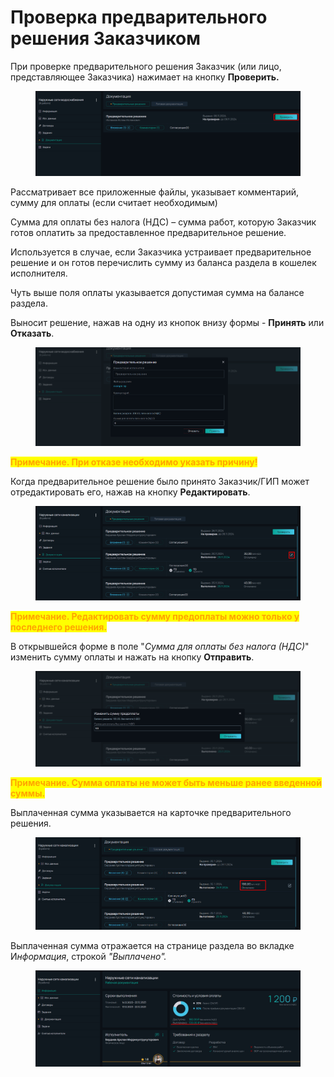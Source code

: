 # Проверка предварительного решения Заказчиком

При проверке предварительного решения Заказчик (или лицо, представляющее Заказчика) нажимает на кнопку **Проверить.**

<figure><img src="../../.gitbook/assets/image (104).png" alt=""><figcaption></figcaption></figure>

Рассматривает все приложенные файлы, указывает комментарий, сумму для оплаты (если считает необходимым)&#x20;

Сумма для оплаты без налога (НДС) – сумма работ, которую Заказчик готов оплатить за предоставленное предварительное решение.&#x20;

Используется в случае, если Заказчика устраивает предварительное решение и он готов перечислить сумму из баланса раздела в кошелек исполнителя.

Чуть выше поля оплаты указывается допустимая сумма на балансе раздела.

Выносит решение, нажав на одну из кнопок внизу формы - **Принять** или **Отказать**.

<figure><img src="../../.gitbook/assets/image (106).png" alt=""><figcaption></figcaption></figure>

<mark style="color:orange;">**Примечание. При отказе необходимо указать причину!**</mark>

Когда предварительное решение было принято Заказчик/ГИП может отредактировать его, нажав на кнопку **Редактировать**.

<figure><img src="../../.gitbook/assets/image (74).png" alt=""><figcaption></figcaption></figure>

<mark style="color:orange;">**Примечание. Редактировать сумму предоплаты можно только у последнего решения.**</mark>

В открывшейся форме в поле "_Сумма для оплаты без налога (НДС)_" изменить сумму оплаты и нажать на кнопку **Отправить**.

<figure><img src="../../.gitbook/assets/image (75).png" alt=""><figcaption></figcaption></figure>

<mark style="color:orange;">**Примечание. Сумма оплаты не может быть меньше ранее введенной суммы.**</mark>

Выплаченная сумма указывается на карточке предварительного решения.

<figure><img src="../../.gitbook/assets/image (76).png" alt=""><figcaption></figcaption></figure>

Выплаченная сумма отражается на странице раздела во вкладке &#x418;_&#x43D;формация_, строкой _"Выплачено"._

<figure><img src="../../.gitbook/assets/image (77).png" alt=""><figcaption></figcaption></figure>
